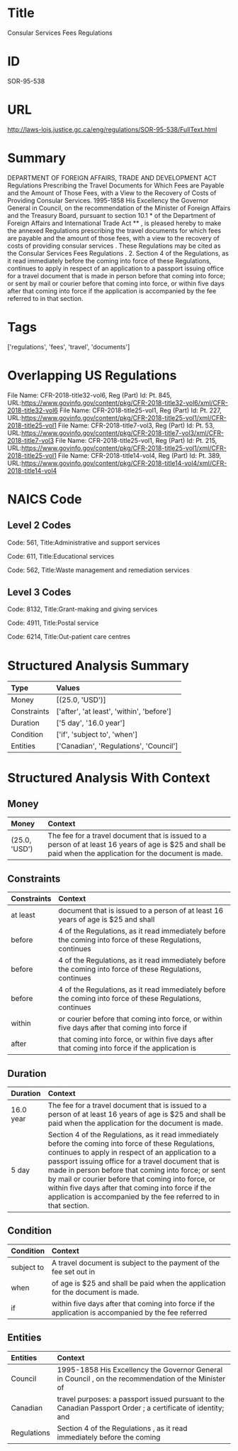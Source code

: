 # Title
Consular Services Fees Regulations


# ID
SOR-95-538

# URL
http://laws-lois.justice.gc.ca/eng/regulations/SOR-95-538/FullText.html


# Summary
DEPARTMENT OF FOREIGN AFFAIRS, TRADE AND DEVELOPMENT ACT Regulations Prescribing the Travel Documents for Which Fees are Payable and the Amount of Those Fees, with a View to the Recovery of Costs of Providing Consular Services.
1995-1858 His Excellency the Governor General in Council, on the recommendation of the Minister of Foreign Affairs and the Treasury Board, pursuant to section 10.1 *  of the  Department of Foreign Affairs and International Trade Act ** , is pleased hereby to make the annexed  Regulations prescribing the travel documents for which fees are payable and the amount of those fees, with a view to the recovery of costs of providing consular services .
These Regulations may be cited as the  Consular Services Fees Regulations .
2. Section 4 of the Regulations, as it read immediately before the coming into force of these Regulations, continues to apply in respect of an application to a passport issuing office for a travel document that is made in person before that coming into force; or sent by mail or courier before that coming into force, or within five days after that coming into force if the application is accompanied by the fee referred to in that section.


# Tags
['regulations', 'fees', 'travel', 'documents']


# Overlapping US Regulations
File Name: CFR-2018-title32-vol6, Reg (Part) Id: Pt. 845, URL:https://www.govinfo.gov/content/pkg/CFR-2018-title32-vol6/xml/CFR-2018-title32-vol6
File Name: CFR-2018-title25-vol1, Reg (Part) Id: Pt. 227, URL:https://www.govinfo.gov/content/pkg/CFR-2018-title25-vol1/xml/CFR-2018-title25-vol1
File Name: CFR-2018-title7-vol3, Reg (Part) Id: Pt. 53, URL:https://www.govinfo.gov/content/pkg/CFR-2018-title7-vol3/xml/CFR-2018-title7-vol3
File Name: CFR-2018-title25-vol1, Reg (Part) Id: Pt. 215, URL:https://www.govinfo.gov/content/pkg/CFR-2018-title25-vol1/xml/CFR-2018-title25-vol1
File Name: CFR-2018-title14-vol4, Reg (Part) Id: Pt. 389, URL:https://www.govinfo.gov/content/pkg/CFR-2018-title14-vol4/xml/CFR-2018-title14-vol4



# NAICS Code
## Level 2 Codes
Code: 561, Title:Administrative and support services

Code: 611, Title:Educational services

Code: 562, Title:Waste management and remediation services




## Level 3 Codes
Code: 8132, Title:Grant-making and giving services

Code: 4911, Title:Postal service

Code: 6214, Title:Out-patient care centres







# Structured Analysis Summary
| Type        | Values                                    |
|:------------|:------------------------------------------|
| Money       | [(25.0, 'USD')]                           |
| Constraints | ['after', 'at least', 'within', 'before'] |
| Duration    | ['5 day', '16.0 year']                    |
| Condition   | ['if', 'subject to', 'when']              |
| Entities    | ['Canadian', 'Regulations', 'Council']    |


# Structured Analysis With Context
 


## Money
| Money         | Context                                                                                                                                                      |
|:--------------|:-------------------------------------------------------------------------------------------------------------------------------------------------------------|
| (25.0, 'USD') | The fee for a travel document that is issued to a person of at least 16 years of age is $25 and shall be paid when the application for the document is made. |


## Constraints
| Constraints   | Context                                                                                                   |
|:--------------|:----------------------------------------------------------------------------------------------------------|
| at least      | document that is issued to a person of at least 16 years of age is $25 and shall                          |
| before        | 4 of the Regulations, as it read immediately before the coming into force of these Regulations, continues |
| before        | 4 of the Regulations, as it read immediately before the coming into force of these Regulations, continues |
| before        | 4 of the Regulations, as it read immediately before the coming into force of these Regulations, continues |
| within        | or courier before that coming into force, or within five days after that coming into force if             |
| after         | that coming into force, or within five days after that coming into force if the application is            |


## Duration
| Duration   | Context                                                                                                                                                                                                                                                                                                                                                                                                                                               |
|:-----------|:------------------------------------------------------------------------------------------------------------------------------------------------------------------------------------------------------------------------------------------------------------------------------------------------------------------------------------------------------------------------------------------------------------------------------------------------------|
| 16.0 year  | The fee for a travel document that is issued to a person of at least 16 years of age is $25 and shall be paid when the application for the document is made.                                                                                                                                                                                                                                                                                          |
| 5 day      | Section 4 of the Regulations, as it read immediately before the coming into force of these Regulations, continues to apply in respect of an application to a passport issuing office for a travel document that is made in person before that coming into force; or sent by mail or courier before that coming into force, or within five days after that coming into force if the application is accompanied by the fee referred to in that section. |


## Condition
| Condition   | Context                                                                                             |
|:------------|:----------------------------------------------------------------------------------------------------|
| subject to  | A travel document is  subject to the payment of the fee set out in                                  |
| when        | of age is $25 and shall be paid when  the application for the document is made.                     |
| if          | within five days after that coming into force if the application is accompanied by the fee referred |


## Entities
| Entities    | Context                                                                                                     |
|:------------|:------------------------------------------------------------------------------------------------------------|
| Council     | 1995-1858 His Excellency the Governor General in  Council , on the recommendation of the Minister of        |
| Canadian    | travel purposes: a passport issued pursuant to the Canadian Passport Order ; a certificate of identity; and |
| Regulations | Section 4 of the  Regulations , as it read immediately before the coming                                    |


